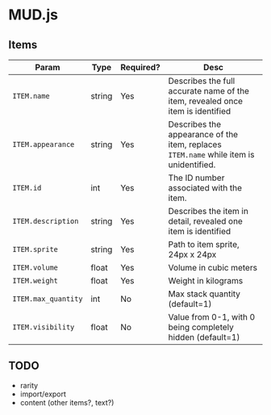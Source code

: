 # MUD.js

## Items
| Param | Type | Required? | Desc |
|-|------|-----------|------|
| `ITEM.name` | string | Yes | Describes the full accurate name of the item, revealed once item is identified |
| `ITEM.appearance` | string | Yes | Describes the appearance of the item, replaces `ITEM.name` while item is unidentified. |
| `ITEM.id` | int | Yes | The ID number associated with the item. |
| `ITEM.description` | string | Yes | Describes the item in detail, revealed one item is identified |
| `ITEM.sprite` | string | Yes | Path to item sprite, 24px x 24px |
| `ITEM.volume` | float | Yes | Volume in cubic meters |
| `ITEM.weight` | float | Yes | Weight in kilograms |
| `ITEM.max_quantity` | int | No | Max stack quantity (default=1) |
| `ITEM.visibility` | float | No | Value from 0-1, with 0 being completely hidden (default=1) |

## TODO
- rarity
- import/export
- content (other items?, text?)
